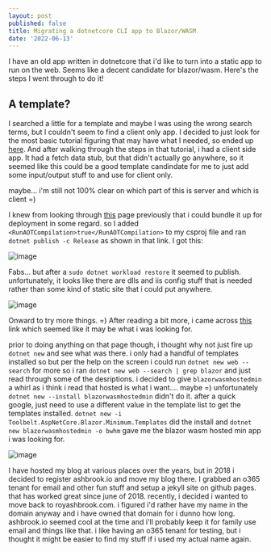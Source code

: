 ```yaml
---
layout: post
published: false
title: Migrating a dotnetcore CLI app to Blazor/WASM
date: '2022-06-13'
---
```

I have an old app written in dotnetcore that i'd like to turn into a static app to run on the web. Seems like a decent candidate for blazor/wasm. Here's the steps I went through to do it!

## A template?

I searched a little for a template and maybe I was using the wrong search terms, but I couldn't seem to find a client only app. I decided to just look for the most basic tutorial figuring that may have what I needed, so ended up [here](https://dotnet.microsoft.com/en-us/learn/aspnet/blazor-tutorial/). And after walking through the steps in that tutorial, i had a client side app. It had a fetch data stub, but that didn't actually go anywhere, so it seemed like this could be a good template candindate for me to just add some input/output stuff to and use for client only.

maybe... i'm still not 100% clear on which part of this is server and which is client =)

I knew from looking through [this](https://docs.microsoft.com/en-us/aspnet/core/blazor/host-and-deploy/webassembly) page previously that i could bundle it up for deployment in some regard. so I added `<RunAOTCompilation>true</RunAOTCompilation>` to my csproj file and ran `dotnet publish -c Release` as shown in that link. I got this:

![image](https://user-images.githubusercontent.com/7390156/173206237-63beb2b2-8389-4dd9-bd6e-faffd946bd89.png)


Fabs... but after a `sudo dotnet workload restore` it seemed to publish. unfortunately, it looks like there are dlls and iis config stuff that is needed rather than some kind of static site that i could put anywhere. 

![image](https://user-images.githubusercontent.com/7390156/173206292-40b833ec-80ce-49f0-905f-894ee99222c9.png)

Onward to try more things. =) After reading a bit more, i came across [this](https://docs.microsoft.com/en-us/azure/static-web-apps/deploy-blazor) link which seemed like it may be what i was looking for.

prior to doing anything on that page though, i thought why not just fire up `dotnet new` and see what was there. i only had a handful of templates installed so but per the help on the screen i could run `dotnet new web --search` for more so i ran `dotnet new web --search | grep blazor` and just read through some of the desriptions. i decided to give `blazorwasmhostedmin` a whirl as i think i read that hosted is what i want.... maybe =) unfortunately `dotnet new --install blazorwasmhostedmin` didn't do it. after a quick google, just need to use a different value in the template list to get the templates installed. `dotnet new -i Toolbelt.AspNetCore.Blazor.Minimum.Templates` did the install and `dotnet new blazorwasmhostedmin -o bwhm` gave me the blazor wasm hosted min app i was looking for.

![image](https://user-images.githubusercontent.com/7390156/173206453-a9c0af34-577c-4a56-a93b-4a12927f39f9.png)












I have hosted my blog at various places over the years, but in 2018 i decided to register ashbrook.io and move my blog there. I grabbed an o365 tenant for email and other fun stuff and setup a jekyll site on github pages. that has worked great since june of 2018. recently, i decided i wanted to move back to royashbrook.com. i figured i'd rather have my name in the domain anyway and i have owned that domain for i dunno how long. ashbrook.io seemed cool at the time and i'll probably keep it for family use email and things like that. i like having an o365 tenant for testing, but i thought it might be easier to find my stuff if i used my actual name again.
